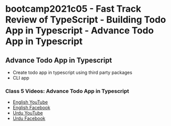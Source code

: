 # bootcamp2021c05 - Fast Track Review of TypeScript - Building Todo App in Typescript - Advance Todo App in Typescript

## Advance Todo App in Typescript
- Create todo app in typescript using third party packages
- CLI app

### Class 5 Videos: Advance Todo App in Typescript

- [English YouTube](https://www.youtube.com/watch?v=MiVKneZvX4E&ab_channel=PanacloudCloudAI%2CIoT%2CandBlockchainCourse)
- [English Facebook](https://www.facebook.com/fb.anees.ahmed/videos/784986218844000)
- [Urdu YouTube](https://www.youtube.com/watch?v=2dMFvFPaSCE&ab_channel=PanacloudUrduCloudAICourse)
- [Urdu Facebook](https://www.facebook.com/Ai.SirQasim/videos/503628894039606)
